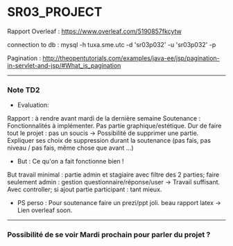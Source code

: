 # SR03_PROJECT

Rapport Overleaf : https://www.overleaf.com/5190857fkcytw

connection to db : mysql -h tuxa.sme.utc -d 'sr03p032' -u 'sr03p032' -p 

Pagination : http://theopentutorials.com/examples/java-ee/jsp/pagination-in-servlet-and-jsp/#What_is_pagination

<hr>

### Note TD2

- Evaluation:

Rapport : à rendre avant mardi de la dernière semaine
Soutenance : Fonctionnalités à implémenter. Pas partie graphique/estétique. Dur de faire tout le projet : pas un soucis -> Possibilité de supprimer une partie. Expliquer ses choix de suppression durant la soutenance (pas fais, pas niveau / pas fais, même chose que avant ...)

- But : Ce qu'on a fait fonctionne bien !

But travail minimal : partie admin et stagiaire avec filtre des 2 parties; faire seulement admin : gestion questionnaire/réponse/user -> Travail suffisant. Avec controller; si ajout partie participant : tant mieux.

- PS perso : Pour soutenance faire un prezi/ppt joli. beau rapport latex -> Lien overleaf soon.

<hr>

### Possibilité de se voir Mardi prochain pour parler du projet ?
